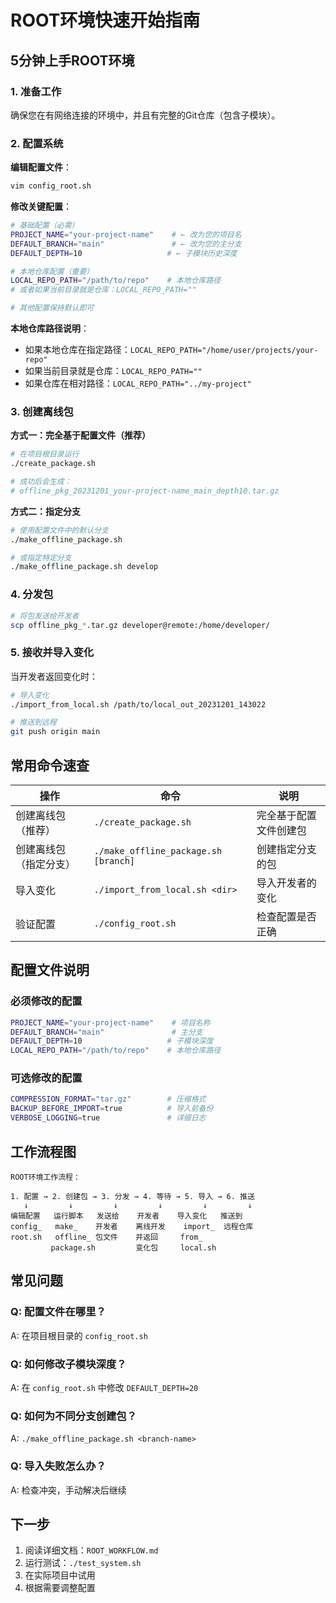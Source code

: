 # ROOT环境快速开始指南

## 5分钟上手ROOT环境

### 1. 准备工作

确保您在有网络连接的环境中，并且有完整的Git仓库（包含子模块）。

### 2. 配置系统

**编辑配置文件**：
```bash
vim config_root.sh
```

**修改关键配置**：
```bash
# 基础配置（必需）
PROJECT_NAME="your-project-name"    # ← 改为您的项目名
DEFAULT_BRANCH="main"               # ← 改为您的主分支
DEFAULT_DEPTH=10                   # ← 子模块历史深度

# 本地仓库配置（重要）
LOCAL_REPO_PATH="/path/to/repo"    # 本地仓库路径
# 或者如果当前目录就是仓库：LOCAL_REPO_PATH=""

# 其他配置保持默认即可
```

**本地仓库路径说明**：
- 如果本地仓库在指定路径：`LOCAL_REPO_PATH="/home/user/projects/your-repo"`
- 如果当前目录就是仓库：`LOCAL_REPO_PATH=""`
- 如果仓库在相对路径：`LOCAL_REPO_PATH="../my-project"`

### 3. 创建离线包

**方式一：完全基于配置文件（推荐）**
```bash
# 在项目根目录运行
./create_package.sh

# 成功后会生成：
# offline_pkg_20231201_your-project-name_main_depth10.tar.gz
```

**方式二：指定分支**
```bash
# 使用配置文件中的默认分支
./make_offline_package.sh

# 或指定特定分支
./make_offline_package.sh develop
```

### 4. 分发包

```bash
# 将包发送给开发者
scp offline_pkg_*.tar.gz developer@remote:/home/developer/
```

### 5. 接收并导入变化

当开发者返回变化时：
```bash
# 导入变化
./import_from_local.sh /path/to/local_out_20231201_143022

# 推送到远程
git push origin main
```

## 常用命令速查

| 操作 | 命令 | 说明 |
|------|------|------|
| 创建离线包（推荐） | `./create_package.sh` | 完全基于配置文件创建包 |
| 创建离线包（指定分支） | `./make_offline_package.sh [branch]` | 创建指定分支的包 |
| 导入变化 | `./import_from_local.sh <dir>` | 导入开发者的变化 |
| 验证配置 | `./config_root.sh` | 检查配置是否正确 |

## 配置文件说明

### 必须修改的配置

```bash
PROJECT_NAME="your-project-name"    # 项目名称
DEFAULT_BRANCH="main"               # 主分支
DEFAULT_DEPTH=10                   # 子模块深度
LOCAL_REPO_PATH="/path/to/repo"    # 本地仓库路径
```

### 可选修改的配置

```bash
COMPRESSION_FORMAT="tar.gz"        # 压缩格式
BACKUP_BEFORE_IMPORT=true          # 导入前备份
VERBOSE_LOGGING=true               # 详细日志
```

## 工作流程图

```
ROOT环境工作流程：

1. 配置 → 2. 创建包 → 3. 分发 → 4. 等待 → 5. 导入 → 6. 推送
   ↓         ↓         ↓         ↓         ↓         ↓
编辑配置   运行脚本   发送给    开发者    导入变化   推送到
config_   make_    开发者    离线开发    import_  远程仓库
root.sh   offline_ 包文件    并返回     from_    
         package.sh         变化包     local.sh
```

## 常见问题

### Q: 配置文件在哪里？
A: 在项目根目录的 `config_root.sh`

### Q: 如何修改子模块深度？
A: 在 `config_root.sh` 中修改 `DEFAULT_DEPTH=20`

### Q: 如何为不同分支创建包？
A: `./make_offline_package.sh <branch-name>`

### Q: 导入失败怎么办？
A: 检查冲突，手动解决后继续

## 下一步

1. 阅读详细文档：`ROOT_WORKFLOW.md`
2. 运行测试：`./test_system.sh`
3. 在实际项目中试用
4. 根据需要调整配置 